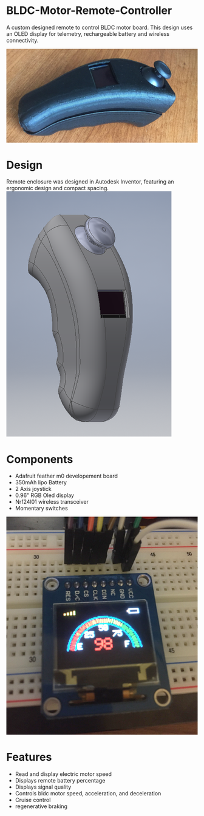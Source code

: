 # BLDC-Motor-Remote-Controller
A custom designed remote to control BLDC motor board. This design uses an OLED display for telemetry, rechargeable battery and wireless connectivity.

![alt text](https://github.com/wajdib/BLDC-Motor-Remote-Controller/blob/master/IMG_0797.png "3D printed prototype")

# Design
Remote enclosure was designed in Autodesk Inventor, featuring an ergonomic design and compact spacing.
![alt text](https://github.com/wajdib/BLDC-Motor-Remote-Controller/blob/master/M96oo9M.png "")

# Components
* Adafruit feather m0 developement board
* 350mAh lipo Battery
* 2 Axis joystick
* 0.96" RGB Oled display
* Nrf24l01 wireless transceiver
* Momentary switches

![alt text](https://github.com/wajdib/BLDC-Motor-Remote-Controller/blob/master/rohiBvk.png "UI")


# Features
* Read and display electric motor speed
* Displays remote battery percentage 
* Displays signal quality
* Controls bldc motor speed, acceleration, and deceleration
* Cruise control
* regenerative braking



